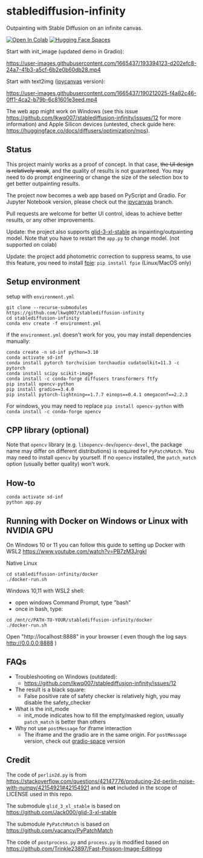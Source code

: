 # stablediffusion-infinity

Outpainting with Stable Diffusion on an infinite canvas.

[![Open In Colab](https://colab.research.google.com/assets/colab-badge.svg)](https://colab.research.google.com/github/lkwq007/stablediffusion-infinity/blob/master/stablediffusion_infinity_colab.ipynb)
[![Hugging Face Spaces](https://img.shields.io/badge/%F0%9F%A4%97%20Hugging%20Face-Spaces-blue)](https://huggingface.co/spaces/lnyan/stablediffusion-infinity)

Start with init_image (updated demo in Gradio):




https://user-images.githubusercontent.com/1665437/193394123-d202efc8-24a7-41b3-a5cf-6b2e0b60db28.mp4



Start with text2img ([ipycanvas](https://github.com/lkwq007/stablediffusion-infinity/tree/ipycanvas) version):

https://user-images.githubusercontent.com/1665437/190212025-f4a82c46-0ff1-4ca2-b79b-6c81601e3eed.mp4


The web app might work on Windows (see this issue https://github.com/lkwq007/stablediffusion-infinity/issues/12 for more information) and Apple Silicon devices (untested, check guide here: https://huggingface.co/docs/diffusers/optimization/mps). 

## Status

This project mainly works as a proof of concept. In that case, ~~the UI design is relatively weak~~, and the quality of results is not guaranteed. 
You may need to do prompt engineering or change the size of the selection box to get better outpainting results. 

The project now becomes a web app based on PyScript and Gradio. For Jupyter Notebook version, please check out the [ipycanvas](https://github.com/lkwq007/stablediffusion-infinity/tree/ipycanvas) branch. 

Pull requests are welcome for better UI control, ideas to achieve better results, or any other improvements.

Update: the project also supports [glid-3-xl-stable](https://github.com/Jack000/glid-3-xl-stable) as inpainting/outpainting model. Note that you have to restart the `app.py` to change model. (not supported on colab)

Update: the project add photometric correction to suppress seams, to use this feature, you need to install [fpie](https://github.com/Trinkle23897/Fast-Poisson-Image-Editing): `pip install fpie` (Linux/MacOS only)

## Setup environment
setup with `environment.yml`
```
git clone --recurse-submodules https://github.com/lkwq007/stablediffusion-infinity
cd stablediffusion-infinity
conda env create -f environment.yml
```

if the `environment.yml` doesn't work for you, you may install dependencies manually: 
```
conda create -n sd-inf python=3.10
conda activate sd-inf
conda install pytorch torchvision torchaudio cudatoolkit=11.3 -c pytorch
conda install scipy scikit-image
conda install -c conda-forge diffusers transformers ftfy
pip install opencv-python
pip install gradio==3.4.0
pip install pytorch-lightning==1.7.7 einops==0.4.1 omegaconf==2.2.3

```

For windows, you may need to replace `pip install opencv-python` with `conda install -c conda-forge opencv`
## CPP library (optional)

Note that `opencv` library (e.g. `libopencv-dev`/`opencv-devel`, the package name may differ on different distributions) is required for `PyPatchMatch`. You may need to install `opencv` by yourself. If no `opencv` installed, the `patch_match` option (usually better quality) won't work. 

## How-to

```
conda activate sd-inf
python app.py
```

## Running with Docker on Windows or Linux with NVIDIA GPU

On Windows 10 or 11 you can follow this guide to setting up Docker with WSL2 https://www.youtube.com/watch?v=PB7zM3JrgkI

Native Linux

```
cd stablediffusion-infinity/docker
./docker-run.sh
```

Windows 10,11 with WSL2 shell:
- open windows Command Prompt, type "bash"
- once in bash, type:
```
cd /mnt/c/PATH-TO-YOUR/stablediffusion-infinity/docker
./docker-run.sh
```

Open "http://localhost:8888" in your browser ( even though the log says http://0.0.0.0:8888 )


## FAQs

- Troubleshooting on Windows (outdated): 
  - https://github.com/lkwq007/stablediffusion-infinity/issues/12
- The result is a black square: 
  - False positive rate of safety checker is relatively high, you may disable the safety_checker
- What is the init_mode
  - init_mode indicates how to fill the empty/masked region, usually `patch_match` is better than others
- Why not use `postMessage` for iframe interaction
  - The iframe and the gradio are in the same origin. For `postMessage` version, check out [gradio-space](https://github.com/lkwq007/stablediffusion-infinity/tree/gradio-space) version

## Credit

The code of `perlin2d.py` is from https://stackoverflow.com/questions/42147776/producing-2d-perlin-noise-with-numpy/42154921#42154921 and is **not** included in the scope of LICENSE used in this repo.

The submodule `glid_3_xl_stable` is based on https://github.com/Jack000/glid-3-xl-stable 

The submodule `PyPatchMatch` is based on https://github.com/vacancy/PyPatchMatch

The code of `postprocess.py` and `process.py` is modified based on https://github.com/Trinkle23897/Fast-Poisson-Image-Editingg